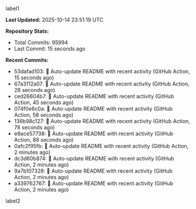 
label1 
<!-- ACTIVITY_START -->
**Last Updated:** 2025-10-14 23:51:19 UTC

**Repository Stats:**
- Total Commits: 95994
- Last Commit: 15 seconds ago

**Recent Commits:**
- 53dafad103: 🤖 Auto-update README with recent activity (GitHub Action, 15 seconds ago)
- 67a3112a07: 🤖 Auto-update README with recent activity (GitHub Action, 28 seconds ago)
- ced26604b7: 🤖 Auto-update README with recent activity (GitHub Action, 45 seconds ago)
- 074f0e6c0a: 🤖 Auto-update README with recent activity (GitHub Action, 58 seconds ago)
- 136b98c127: 🤖 Auto-update README with recent activity (GitHub Action, 78 seconds ago)
- e8ace57738: 🤖 Auto-update README with recent activity (GitHub Action, 88 seconds ago)
- 0afc2f95fb: 🤖 Auto-update README with recent activity (GitHub Action, 2 minutes ago)
- dc3d60b874: 🤖 Auto-update README with recent activity (GitHub Action, 2 minutes ago)
- 9a7b107328: 🤖 Auto-update README with recent activity (GitHub Action, 2 minutes ago)
- a339762767: 🤖 Auto-update README with recent activity (GitHub Action, 2 minutes ago)
<!-- ACTIVITY_END -->

label2

